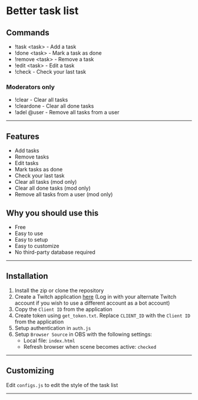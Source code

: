 # Better task list

## Commands

-    !task \<task\> - Add a task
-    !done \<task\> - Mark a task as done
-    !remove \<task\> - Remove a task
-    !edit \<task\> - Edit a task
-    !check - Check your last task

### Moderators only

-    !clear - Clear all tasks
-    !cleardone - Clear all done tasks
-    !adel @user - Remove all tasks from a user

---

## Features

-    Add tasks
-    Remove tasks
-    Edit tasks
-    Mark tasks as done
-    Check your last task
-    Clear all tasks (mod only)
-    Clear all done tasks (mod only)
-    Remove all tasks from a user (mod only)

## Why you should use this

-    Free
-    Easy to use
-    Easy to setup
-    Easy to customize
-    No third-party database required

---

## Installation

1. Install the zip or clone the repository
2. Create a Twitch application [here](https://dev.twitch.tv/console/apps) \(Log in with your alternate Twitch account if you wish to use a different account as a bot account\)
3. Copy the `Client ID` from the application
4. Create token using `get_token.txt`. Replace `CLIENT_ID` with the `Client ID` from the application
5. Setup authentication in `auth.js`
6. Setup `Browser Source` in OBS with the following settings:
     - Local file: `index.html`
     - Refresh browser when scene becomes active: `checked`

---

## Customizing

Edit `configs.js` to edit the style of the task list

---
